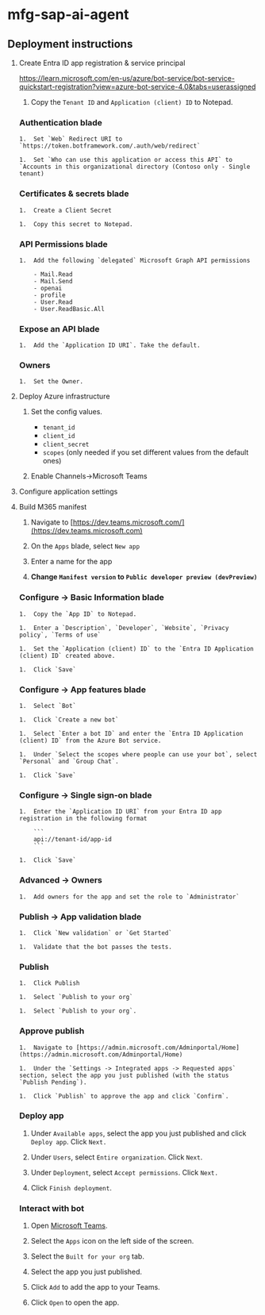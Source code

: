 # mfg-sap-ai-agent

## Deployment instructions

1.  Create Entra ID app registration & service principal

    https://learn.microsoft.com/en-us/azure/bot-service/bot-service-quickstart-registration?view=azure-bot-service-4.0&tabs=userassigned

    1.  Copy the `Tenant ID` and `Application (client) ID` to Notepad.

    ### Authentication blade
    
        1.  Set `Web` Redirect URI to `https://token.botframework.com/.auth/web/redirect`

        1.  Set `Who can use this application or access this API` to `Accounts in this organizational directory (Contoso only - Single tenant)

    ### Certificates & secrets blade

        1.  Create a Client Secret

        1.  Copy this secret to Notepad.

    ### API Permissions blade

        1.  Add the following `delegated` Microsoft Graph API permissions

            - Mail.Read
            - Mail.Send
            - openai
            - profile
            - User.Read
            - User.ReadBasic.All

    ### Expose an API blade

        1.  Add the `Application ID URI`. Take the default.

    ### Owners
    
        1.  Set the Owner.

1.  Deploy Azure infrastructure

    1.  Set the config values.

        - `tenant_id`
        - `client_id`
        - `client_secret`
        - `scopes` (only needed if you set different values from the default ones)

    1.  Enable Channels->Microsoft Teams

1.  Configure application settings

1.  Build M365 manifest

    1.  Navigate to [https://dev.teams.microsoft.com/](https://dev.teams.microsoft.com)

    1.  On the `Apps` blade, select `New app`

    1.  Enter a name for the app

    1.  **Change `Manifest version` to `Public developer preview (devPreview)`**

    ### Configure -> Basic Information blade

        1.  Copy the `App ID` to Notepad.

        1.  Enter a `Description`, `Developer`, `Website`, `Privacy policy`, `Terms of use`

        1.  Set the `Application (client) ID` to the `Entra ID Application (client) ID` created above.

        1.  Click `Save`

    ### Configure -> App features blade

        1.  Select `Bot`

        1.  Click `Create a new bot`

        1.  Select `Enter a bot ID` and enter the `Entra ID Application (client) ID` from the Azure Bot service.

        1.  Under `Select the scopes where people can use your bot`, select `Personal` and `Group Chat`.

        1.  Click `Save`

    ### Configure -> Single sign-on blade

        1.  Enter the `Application ID URI` from your Entra ID app registration in the following format

            ```
            api://tenant-id/app-id
            ```

        1.  Click `Save`

    ### Advanced -> Owners

        1.  Add owners for the app and set the role to `Administrator`

    ### Publish -> App validation blade

        1.  Click `New validation` or `Get Started`

        1.  Validate that the bot passes the tests.

    ### Publish

        1.  Click Publish

        1.  Select `Publish to your org`

        1.  Select `Publish to your org`.

    ### Approve publish

        1.  Navigate to [https://admin.microsoft.com/Adminportal/Home](https://admin.microsoft.com/Adminportal/Home)

        1.  Under the `Settings -> Integrated apps -> Requested apps` section, select the app you just published (with the status `Publish Pending`).

        1.  Click `Publish` to approve the app and click `Confirm`.

    ### Deploy app
    
    1.  Under `Available apps`, select the app you just published and click `Deploy app`. Click `Next.`

    1.  Under `Users`, select `Entire organization`. Click `Next`.

    1.  Under `Deployment`, select `Accept permissions`. Click `Next.`

    1.  Click `Finish deployment`.

    ### Interact with bot

    1.  Open [Microsoft Teams](https://teams.microsoft.com/v2/).

    1.  Select the `Apps` icon on the left side of the screen.

    1.  Select the `Built for your org` tab.

    1.  Select the app you just published.

    1.  Click `Add` to add the app to your Teams.

    1.  Click `Open` to open the app.
